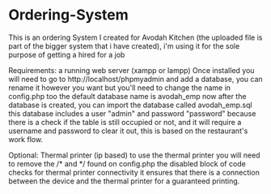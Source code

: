 # Ordering-System
This is an ordering System I created for Avodah Kitchen (the uploaded file is part of the bigger system that i have created), i'm using it for the sole purpose of getting a hired for a job

Requirements: a running web server (xampp or lampp)
Once installed you will need to go to http://localhost/phpmyadmin and add a database, you can rename it however you want but you'll need to change the name in config.php too the default database name is avodah_emp
now after the database is created, you can import the database called avodah_emp.sql
this database includes a user "admin" and password "password" because there is a check if the table is still occupied or not, and it will require a username and password to clear it out, this is based on the restaurant's work flow.

Optional: Thermal printer (ip based)
to use the thermal printer you will need to remove the /* and */ found on config.php the disabled block of code checks for thermal printer connectivity it ensures that there is a connection between the device and the thermal printer for a guaranteed printing.
